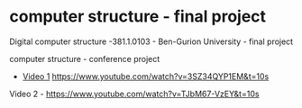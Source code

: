 
# computer structure - final project
Digital computer structure -381.1.0103 - Ben-Gurion University - final project 

computer structure - conference project

* <a href="https://www.youtube.com/watch?v=3SZ34QYP1EM&t=10s">Video 1</a>
https://www.youtube.com/watch?v=3SZ34QYP1EM&t=10s

Video 2 -
https://www.youtube.com/watch?v=TJbM67-VzEY&t=10s




